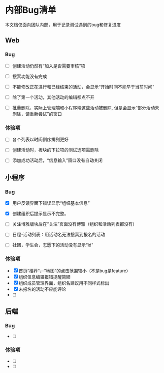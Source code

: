 # 内部Bug清单

本文档仅面向团队内部，用于记录测试遇到的bug和修复进度



## Web

### Bug

- [ ] 创建活动仍然有“加入是否需要审核”项

- [ ] 搜索功能没有完成

- [ ] 不能修改正在进行和已经结束的活动，会显示“开始时间不能早于当前时间”

- [ ] 除了第一个活动，其他活动的编辑都点不开

- [ ] 批量删除，实际上管理端和小程序端这些活动被删除, 但是会显示“部分活动未删除，请重新尝试”的窗口

  



### 体验项

- [ ] 各个列表以时间倒序排列更好
- [ ] 创建活动时，板块的下拉项的测试选项需删除
- [ ] 添加成功活动后，“信息输入”窗口没有自动关闭



## 小程序

### Bug

- [x] 用户反馈界面下错误显示“组织基本信息”
- [x] 创建组织后提示显示不完整。
- [ ] 关注博雅版块后在“关注”页面没有博雅（组织和活动列表都没有）
- [ ] 日程-活动列表：用活动名无法搜索到报名的活动
- [ ] 社团，学生会，志愿下的活动没有显示“id”



### 体验项

- [x] ~~首页“推荐”、“地图”的点击范围较小~~（不是bug是feature）
- [x] 组织信息编辑报错提醒简陋
- [x] 组织成员管理界面，组织名建议用不同样式标出
- [x] 未报名的活动不应能评论
- [ ] 



## 后端

### Bug

- [ ] 



### 体验项

- [ ] 
- [ ] 

